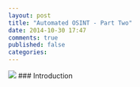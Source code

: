 ```yaml
---
layout: post
title: "Automated OSINT - Part Two"
date: 2014-10-30 17:47
comments: true
published: false
categories:
---
```


<img src="{{root_url}}/images/headers/osint_two.png"/>
### Introduction

### 
